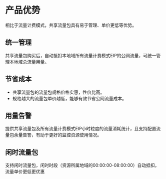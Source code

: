 # 产品优势
相比于流量计费模式，共享流量包具有易于管理、单价更低等优势。
## 统一管理
共享流量包购买后，自动抵扣本地域所有流量计费模式EIP的公网流量，可统一管理本地域总流量用量。

## 节省成本
- 共享流量包的流量包规格价格实惠，性价比高。
- 规格越大的流量包单价越低，能够有效节省公网流量成本。

## 用量告警
提供共享流量包及所有流量计费模式EIP小时粒度的流量消耗统计，且支持配置流量包余量告警，有助于更好的监控资源使用情况。
## 闲时流量包
支持闲时流量包，闲时时段（资源所属地域的00:00:00-08:00:00）自动抵扣，流量单价更低更优惠
